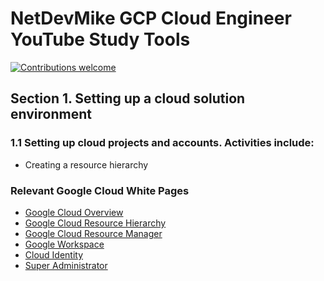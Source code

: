 # NetDevMike GCP Cloud Engineer YouTube Study Tools

[![Contributions welcome](https://img.shields.io/badge/contributions-welcome-orange.svg)](https://github.com/seanjgildea/CoreSpring5CertificationGuide/issues)

## Section 1. Setting up a cloud solution environment

### 1.1 Setting up cloud projects and accounts. Activities include:
- Creating a resource hierarchy

### Relevant Google Cloud White Pages
- [Google Cloud Overview](https://cloud.google.com/docs/overview/)
- [Google Cloud Resource Hierarchy](https://cloud.google.com/resource-manager/docs/cloud-platform-resource-hierarchy)
- [Google Cloud Resource Manager](https://cloud.google.com/resource-manager)
- [Google Workspace](https://workspace.google.com)
- [Cloud Identity](https://cloud.google.com/identity)
- [Super Administrator](https://cloud.google.com/resource-manager/docs/super-admin-best-practices)
